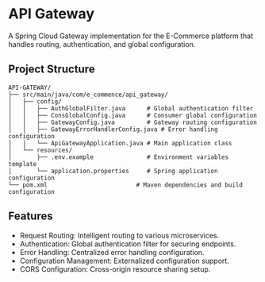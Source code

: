 # API Gateway
A Spring Cloud Gateway implementation for the E-Commerce platform that handles routing, authentication, and global configuration.

## Project Structure
```
API-GATEWAY/
├── src/main/java/com/e_commence/api_gateway/
│   ├── config/
│   │   ├── AuthGlobalFilter.java      # Global authentication filter
│   │   ├── ConsGlobalConfig.java      # Consumer global configuration
│   │   ├── GatewayConfig.java         # Gateway routing configuration
│   │   ├── GatewayErrorHandlerConfig.java # Error handling configuration
│   │   └── ApiGatewayApplication.java # Main application class
│   └── resources/
│       ├── .env.example               # Environment variables template
│       └── application.properties     # Spring application configuration
└── pom.xml                         # Maven dependencies and build configuration
```

## Features
- Request Routing: Intelligent routing to various microservices.
- Authentication: Global authentication filter for securing endpoints.
- Error Handling: Centralized error handling configuration.
- Configuration Management: Externalized configuration support.
- CORS Configuration: Cross-origin resource sharing setup.